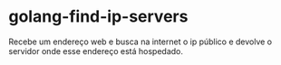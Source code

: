 # golang-find-ip-servers
Recebe um endereço web e busca na internet o ip público e devolve o servidor onde esse endereço está hospedado.
